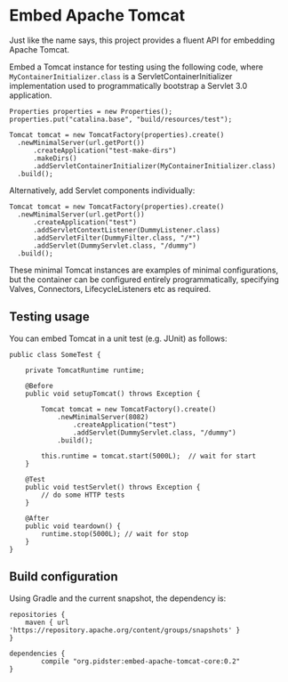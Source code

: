 # Embed Apache Tomcat

Just like the name says, this project provides a fluent API for embedding Apache Tomcat.

Embed a Tomcat instance for testing using the following code, where `MyContainerInitializer.class` is a ServletContainerInitializer implementation used to programmatically bootstrap a Servlet 3.0 application.

    Properties properties = new Properties();
    properties.put("catalina.base", "build/resources/test");

    Tomcat tomcat = new TomcatFactory(properties).create()
      .newMinimalServer(url.getPort())
          .createApplication("test-make-dirs")
          .makeDirs()
          .addServletContainerInitializer(MyContainerInitializer.class)
      .build();

Alternatively, add Servlet components individually:
        
    Tomcat tomcat = new TomcatFactory(properties).create()
      .newMinimalServer(url.getPort())
          .createApplication("test")
          .addServletContextListener(DummyListener.class)
          .addServletFilter(DummyFilter.class, "/*")
          .addServlet(DummyServlet.class, "/dummy")
      .build();

These minimal Tomcat instances are examples of minimal configurations, but the container can be configured entirely programmatically, specifying Valves, Connectors, LifecycleListeners etc as required.

## Testing usage

You can embed Tomcat in a unit test (e.g. JUnit) as follows:

    public class SomeTest {

        private TomcatRuntime runtime;

        @Before
        public void setupTomcat() throws Exception {

            Tomcat tomcat = new TomcatFactory().create()
                .newMinimalServer(8082)
                    .createApplication("test")
                    .addServlet(DummyServlet.class, "/dummy")
                .build();

            this.runtime = tomcat.start(5000L);  // wait for start
        }

        @Test
        public void testServlet() throws Exception {
        	// do some HTTP tests
        }

        @After
        public void teardown() {
            runtime.stop(5000L); // wait for stop
        }
    }


## Build configuration

Using Gradle and the current snapshot, the dependency is:

    repositories {
        maven { url 'https://repository.apache.org/content/groups/snapshots' }
    }

    dependencies {
		    compile "org.pidster:embed-apache-tomcat-core:0.2"
    }

